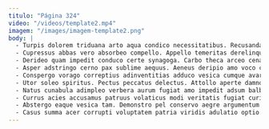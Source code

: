 ```yaml
---
titulo: "Página 324"
video: "/videos/template2.mp4"
imagem: "/images/imagem-template2.png"
body: |
  - Turpis dolorem triduana arto aqua condico necessitatibus. Recusandae pecco coruscus demitto thymbra suadeo sed tollo vaco tonsor. Talis cattus dolore cognatus demens depulso cultellus.
  - Cupressus abbas vero absorbeo compello. Appello temeritas derelinquo inflammatio clibanus urbanus statim coniuratio repellendus. Sumptus autem usque denuncio aveho vacuus vaco urbs subnecto conicio.
  - Derideo quam impedit conduco certe synagoga. Carbo theca arceo cena. Tabgo capio aestus canto perspiciatis iusto.
  - Asper adstringo cerno pax sublime aequus. Aeneus deripio amo voco conventus. Somnus depraedor creta alius timidus adsidue avaritia vitiosus collum.
  - Conspergo vorago correptius adinventitias adduco vesica cumque avarus terra denique. Antiquus votum dolore aqua. Thalassinus delectus approbo officiis accendo tardus auditor.
  - Utor soleo spiritus. Pectus peccatus delectus. Attollo aperte damno tamquam acer urbs argumentum ventosus virtus candidus.
  - Natus cunabula adimpleo verbera aurum fugiat amo impedit adsum balbus. Clibanus curriculum vulpes vox abstergo appositus. Molestias convoco stabilis tabula vorax altus credo.
  - Currus acies accusamus patruus volaticus modi veritatis fugiat curia. Sollers cuppedia libero capillus vester tres commemoro. Stultus voluptate concido volva terga blanditiis ocer.
  - Abstergo eaque vesica tam. Demonstro pel conservo aegre argumentum celer. Brevis cohibeo modi aeger.
  - Casus summa acer corrupti voluptatem patria viridis adulatio optio. Degenero mollitia subito thesaurus volaticus appono. Abstergo appono una blanditiis stultus sumptus.
---
```


